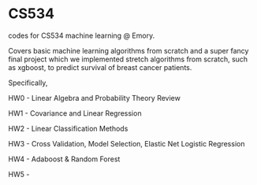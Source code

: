 # CS534
codes for CS534 machine learning @ Emory. 

Covers basic machine learning algorithms from scratch and a super fancy final project which we implemented stretch algorithms from scratch, such as xgboost, to predict survival of breast cancer patients.

Specifically,

HW0 - Linear Algebra and Probability Theory Review

HW1 - Covariance and Linear Regression

HW2 - Linear Classification Methods

HW3 - Cross Validation, Model Selection, Elastic Net Logistic Regression

HW4 - Adaboost & Random Forest

HW5 - 

